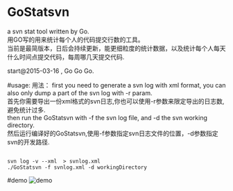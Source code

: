 # GoStatsvn
a svn stat tool written by Go.  
用GO写的用来统计每个人的代码提交行数的工具。  
当前是最简版本，日后会持续更新，能更细粒度的统计数据，以及统计每个人每天什么时间点提交代码，每周哪几天提交代码.  

start@2015-03-16 , Go Go Go.


#usage:
用法：
first you need to generate a svn log with xml format, you can also only dump a part of the svn log with -r param.  
首先你需要导出一份xml格式的svn日志,你也可以使用-r参数来限定导出的日志数,避免统计过多.  
then run the GoStatsvn with -f the svn log file, and -d the svn working directory.  
然后运行编译好的GoStatsvn,使用-f参数指定svn日志文件的位置，-d参数指定svn的开发路径.  
<pre><code>
svn log -v --xml  > svnlog.xml
./GoStatsvn -f svnlog.xml -d workingDirectory
</code></pre>

#demo
![demo](http://p9.qhimg.com/d/inn/6379de03/GoStatsvn-stat-result.png "a GoStatsvn result demo")
